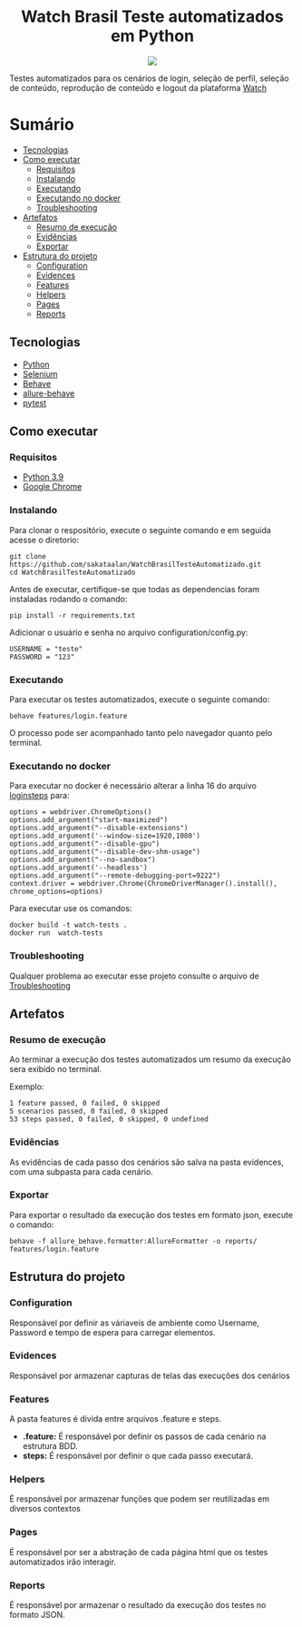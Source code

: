 <h1 align="center">
    Watch Brasil Teste automatizados em Python
</h1>
<p align="center">
    <img src="https://img.shields.io/badge/Selenium-Behave-black">
</p>

Testes automatizados para os cenários de login, seleção de perfil, seleção de conteúdo, reprodução de conteúdo e logout da plataforma [Watch](https://play.watch.tv.br/login)

# Sumário

- [Tecnologias](#Tecnologias)
- [Como executar](#Como_executar)
    - [Requisitos](#requisitos)
    - [Instalando](#instalando)
    - [Executando](#executando)
    - [Executando no docker](#executando-no-docker)
    - [Troubleshooting](#troubleshooting)
- [Artefatos](#Artefatos)
    - [Resumo de execução](#resumo-de-execução)
    - [Evidências](#Evidências)
    - [Exportar](#Exportar)
- [Estrutura do projeto](#Estrutura-do-projeto)
    - [Configuration](#Configuration)
    - [Evidences](#evidences)
    - [Features](#features)
    - [Helpers](#helpers)
    - [Pages](#pages)
    - [Reports](#reports)

## Tecnologias

- [Python](https://www.python.org/)
- [Selenium](https://www.selenium.dev/)
- [Behave](https://behave.readthedocs.io/)
- [allure-behave](https://github.com/allure-framework/allure-python/tree/master)
- [pytest](https://docs.pytest.org/en/7.4.x/)

## Como executar

### Requisitos
- [Python 3.9](https://www.python.org/downloads/release/python-390/) 
- [Google Chrome](https://www.google.com/intl/pt-BR/chrome/)

### Instalando
Para clonar o respositório, execute o seguinte comando e em seguida acesse o diretorio:
```
git clone https://github.com/sakataalan/WatchBrasilTesteAutomatizado.git
cd WatchBrasilTesteAutomatizado
```
Antes de executar, certifique-se que todas as dependencias foram instaladas rodando o comando:
```
pip install -r requirements.txt
```
Adicionar o usuário e senha no arquivo configuration/config.py:
```
USERNAME = "teste"
PASSWORD = "123"
```
### Executando
Para executar os testes automatizados, execute o seguinte comando:
```
behave features/login.feature
```

O processo pode ser acompanhado tanto pelo navegador quanto pelo terminal.

### Executando no docker
Para executar no docker é necessário alterar a linha 16 do arquivo [loginsteps](./features/steps/loginsteps.py) para:
```
options = webdriver.ChromeOptions()
options.add_argument("start-maximized") 
options.add_argument("--disable-extensions")
options.add_argument('--window-size=1920,1080')
options.add_argument("--disable-gpu")
options.add_argument("--disable-dev-shm-usage")
options.add_argument("--no-sandbox")
options.add_argument('--headless')
options.add_argument("--remote-debugging-port=9222")
context.driver = webdriver.Chrome(ChromeDriverManager().install(), chrome_options=options)
```
Para executar use os comandos:
```
docker build -t watch-tests .
docker run  watch-tests
```

### Troubleshooting
Qualquer problema ao executar esse projeto consulte o arquivo de [Troubleshooting](TROUBLESHOOTING.MD)


## Artefatos
### Resumo de execução

Ao terminar a execução dos testes automatizados um resumo da execução sera exibido no terminal.


Exemplo:

```
1 feature passed, 0 failed, 0 skipped
5 scenarios passed, 0 failed, 0 skipped
53 steps passed, 0 failed, 0 skipped, 0 undefined
```

### Evidências
As evidências de cada passo dos cenários são salva na pasta evidences, com uma subpasta para cada cenário.

### Exportar
Para exportar o resultado da execução dos testes em formato json, execute o comando:
```
behave -f allure_behave.formatter:AllureFormatter -o reports/ features/login.feature
```

## Estrutura do projeto
### Configuration
Responsável por definir as váriaveis de ambiente como Username, Password e tempo de espera para carregar elementos.

### Evidences
Responsável por armazenar capturas de telas das execuções dos cenários

### Features
A pasta features é divida entre arquivos .feature e steps. 
- **.feature:** É responsável por definir os passos de cada cenário na estrutura BDD.
- **steps:** É responsável por definir o que cada passo executará.

### Helpers
É responsável por armazenar funções que podem ser reutilizadas em diversos contextos

### Pages
É responsável por ser a abstração de cada página html que os testes automatizados irão interagir.

### Reports
É responsável por armazenar o resultado da execução dos testes no formato JSON.


